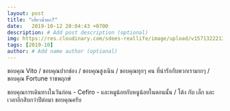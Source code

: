 ```yaml
---
layout: post
title: "เที่ยวน้ำตก?"
date:   2019-10-12 20:04:43 +0700
description: # Add post description (optional)
img: https://res.cloudinary.com/sdees-reallife/image/upload/v1571322213/IMG_9185.jpg # Add image post (optional)
tags: [2019-10]
author: # Add name author (optional)
---
```

ขอบคุณ Vito / ขอบคุณปากช่อง / ขอบคุณสูงเนิน / ขอบคุณทุกๆ คน ที่น่ารักกับพวกเรามากๆ / ขอบคุณ Fortune ราชพฤกษ์

<i class="fa fa-child" style="color:plum"></i>

ขอบคุณการเดินทางในวันก่อน - Cefiro - และหมูน้อยกับหนูน้อยในตอนนั้น / โต้ง กับ เล็ก และเวลาอีกสิบกว่าปีต่อมา ขอบคุณครับ 
